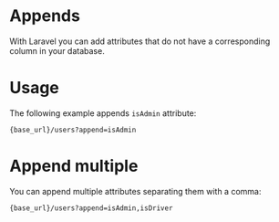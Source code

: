 # Appends

With Laravel you can add attributes that do not have a corresponding column in your database.

# Usage

The following example appends `isAdmin` attribute:

```console
{base_url}/users?append=isAdmin
```

# Append multiple

You can append multiple attributes separating them with a comma:

```console
{base_url}/users?append=isAdmin,isDriver
```
